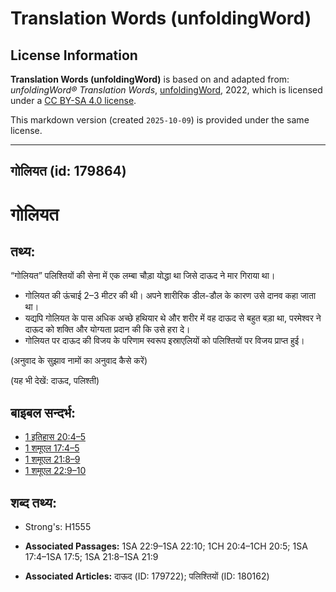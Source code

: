 # Translation Words (unfoldingWord)

## License Information

**Translation Words (unfoldingWord)** is based on and adapted from: _unfoldingWord® Translation Words_, [unfoldingWord](https://unfoldingword.org/utw), 2022, which is licensed under a [CC BY-SA 4.0 license](https://creativecommons.org/licenses/by-sa/4.0/legalcode.en).

This markdown version (created `2025-10-09`) is provided under the same license.



--------------------------------

## गोलियत (id: 179864)

गोलियत
======

तथ्य:
-----

“गोलियत” पलिश्तियों की सेना में एक लम्बा चौड़ा योद्धा था जिसे दाऊद ने मार गिराया था।

* गोलियत की ऊंचाई 2–3 मीटर की थी। अपने शारीरिक डील\-डौल के कारण उसे दानव कहा जाता था।
* यद्यपि गोलियत के पास अधिक अच्छे हथियार थे और शरीर में वह दाऊद से बहुत बड़ा था, परमेश्वर ने दाऊद को शक्ति और योग्यता प्रदान की कि उसे हरा दे।
* गोलियत पर दाऊद की विजय के परिणाम स्वरूप इस्राएलियों को पलिश्तियों पर विजय प्राप्त हुई।

(अनुवाद के सुझाव नामों का अनुवाद कैसे करें)

(यह भी देखें: दाऊद, पलिश्ती)

बाइबल सन्दर्भ:
--------------

* [1 इतिहास 20:4–5](https://ref.ly/1Chr0:0)
* [1 शमूएल 17:4–5](https://ref.ly/1Sam0:0)
* [1 शमूएल 21:8–9](https://ref.ly/1Sam0:0)
* [1 शमूएल 22:9–10](https://ref.ly/1Sam0:0)

शब्द तथ्य:
----------

* Strong's: H1555

* **Associated Passages:** 1SA 22:9–1SA 22:10; 1CH 20:4–1CH 20:5; 1SA 17:4–1SA 17:5; 1SA 21:8–1SA 21:9
* **Associated Articles:** दाऊद (ID: 179722); पलिश्तियों (ID: 180162)

